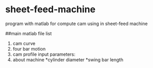 sheet-feed-machine
==================

program with matlab for compute cam using in sheet-feed machine

##main matlab file
list

1. cam curve 
2. four bar motion 
3. cam profile
input parameters:
1. about machine
  *cylinder diameter
  *swing bar length
